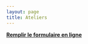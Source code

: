 ```yaml
---
layout: page
title: Ateliers
---
```


**[Remplir le formulaire en ligne](https://www.surveymonkey.com/s/THGQVCN)**
